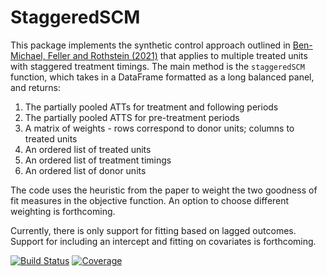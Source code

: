 # StaggeredSCM

This package implements the synthetic control approach outlined in [Ben-Michael, Feller and Rothstein (2021)](https://www.nber.org/papers/w28886) that applies to multiple treated units with staggered treatment timings.  The main method is the `staggeredSCM` function, which takes in a DataFrame formatted as a long balanced panel, and returns:
1. The partially pooled ATTs for treatment and following periods
2. The partially pooled ATTS for pre-treatment periods
3. A matrix of weights - rows correspond to donor units; columns to treated units
4. An ordered list of treated units
5. An ordered list of treatment timings
6. An ordered list of donor units

The code uses the heuristic from the paper to weight the two goodness of fit measures in the objective function.  An option to choose different weighting is forthcoming.

Currently, there is only support for fitting based on lagged outcomes.  Support for including an intercept and fitting on covariates is forthcoming.

[![Build Status](https://github.com/saattvic/StaggeredSCM.jl/actions/workflows/CI.yml/badge.svg?branch=main)](https://github.com/saattvic/StaggeredSCM.jl/actions/workflows/CI.yml?query=branch%3Amain)
[![Coverage](https://codecov.io/gh/saattvic/StaggeredSCM.jl/branch/main/graph/badge.svg)](https://codecov.io/gh/saattvic/StaggeredSCM.jl)
